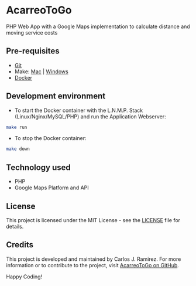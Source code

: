 # AcarreoToGo
PHP Web App with a Google Maps implementation to calculate distance and moving service costs

## Pre-requisites

- [Git](https://www.atlassian.com/git/tutorials/install-git)
- Make: [Mac](https://formulae.brew.sh/formula/make) | [Windows](https://stackoverflow.com/questions/32127524/how-to-install-and-use-make-in-windows)
- [Docker](https://docs.docker.com/engine/install/)

## Development environment

- To start the Docker container with the L.N.M.P. Stack (Linux/Nginx/MySQL/PHP) and run the Application Webserver:

```bash
make run
```

- To stop the Docker container:

```bash
make down
```

## Technology used

- PHP
- Google Maps Platform and API

## License

This project is licensed under the MIT License - see the [LICENSE](https://github.com/tomkat-cr/acarreotogo/blob/main/LICENSE) file for details.

## Credits

This project is developed and maintained by Carlos J. Ramirez. For more information or to contribute to the project, visit [AcarreoToGo on GitHub](https://github.com/tomkat-cr/acarreotogo).

Happy Coding!
